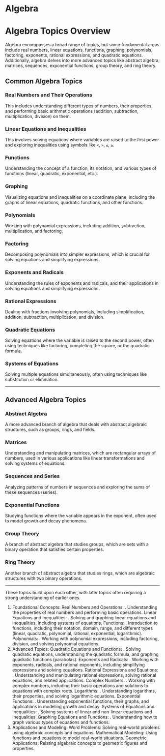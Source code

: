 # Algebra

# Algebra Topics Overview

Algebra encompasses a broad range of topics, but some fundamental areas include real numbers, linear equations, functions, graphing, polynomials, factoring, exponents, rational expressions, and quadratic equations. Additionally, algebra delves into more advanced topics like abstract algebra, matrices, sequences, exponential functions, group theory, and ring theory.

## Common Algebra Topics

### Real Numbers and Their Operations
This includes understanding different types of numbers, their properties, and performing basic arithmetic operations (addition, subtraction, multiplication, division) on them.

### Linear Equations and Inequalities
This involves solving equations where variables are raised to the first power and exploring inequalities using symbols like `<`, `>`, `≤`, `≥`.

### Functions
Understanding the concept of a function, its notation, and various types of functions (linear, quadratic, exponential, etc.).

### Graphing
Visualizing equations and inequalities on a coordinate plane, including the graphs of linear equations, quadratic functions, and other functions.

### Polynomials
Working with polynomial expressions, including addition, subtraction, multiplication, and factoring.

### Factoring
Decomposing polynomials into simpler expressions, which is crucial for solving equations and simplifying expressions.

### Exponents and Radicals
Understanding the rules of exponents and radicals, and their applications in solving equations and simplifying expressions.

### Rational Expressions
Dealing with fractions involving polynomials, including simplification, addition, subtraction, multiplication, and division.

### Quadratic Equations
Solving equations where the variable is raised to the second power, often using techniques like factoring, completing the square, or the quadratic formula.

### Systems of Equations
Solving multiple equations simultaneously, often using techniques like substitution or elimination.

---

## Advanced Algebra Topics

### Abstract Algebra
A more advanced branch of algebra that deals with abstract algebraic structures, such as groups, rings, and fields.

### Matrices
Understanding and manipulating matrices, which are rectangular arrays of numbers, used in various applications like linear transformations and solving systems of equations.

### Sequences and Series
Analyzing patterns of numbers in sequences and exploring the sums of these sequences (series).

### Exponential Functions
Studying functions where the variable appears in the exponent, often used to model growth and decay phenomena.

### Group Theory
A branch of abstract algebra that studies groups, which are sets with a binary operation that satisfies certain properties.

### Ring Theory
Another branch of abstract algebra that studies rings, which are algebraic structures with two binary operations.

---

These topics build upon each other, with later topics often requiring a strong understanding of earlier ones.


1. Foundational Concepts: 
Real Numbers and Operations:
.
Understanding the properties of real numbers and performing basic operations. 
Linear Equations and Inequalities:
.
Solving and graphing linear equations and inequalities, including systems of equations. 
Functions:
.
Introduction to functions, including their notation, domain, range, and different types (linear, quadratic, polynomial, rational, exponential, logarithmic). 
Polynomials:
.
Working with polynomial expressions, including factoring, division, and solving polynomial equations. 
2. Advanced Topics: 
Quadratic Equations and Functions:
.
Solving quadratic equations, understanding the quadratic formula, and graphing quadratic functions (parabolas). 
Exponents and Radicals:
.
Working with exponents, radicals, and rational exponents, including simplifying expressions and solving equations. 
Rational Expressions and Equations:
.
Understanding and manipulating rational expressions, solving rational equations, and related applications. 
Complex Numbers:
.
Working with complex numbers, including their basic operations and solutions to equations with complex roots. 
Logarithms:
.
Understanding logarithms, their properties, and solving logarithmic equations. 
Exponential Functions:
.
Understanding exponential functions, their graphs, and applications in modeling growth and decay. 
Systems of Equations and Inequalities:
.
Solving systems of linear and non-linear equations and inequalities. 
Graphing Equations and Functions:
.
Understanding how to graph various types of equations and functions. 
3. Applications and Modeling: 
Word Problems: Solving real-world problems using algebraic concepts and equations. 
Mathematical Modeling: Using functions and equations to model real-world situations. 
Geometric Applications: Relating algebraic concepts to geometric figures and properties. 
